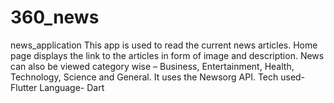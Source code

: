# 360_news
news_application
This app is used to read the current news articles. Home page displays the link to the articles in form of image and description. News can also be viewed category wise – Business, Entertainment, Health, Technology, Science and General. It uses the Newsorg API.
Tech used- Flutter
Language- Dart
